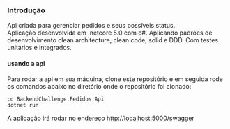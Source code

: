 ### Introdução

Api criada para gerenciar pedidos e seus possíveis status. <br/>
Aplicação desenvolvida em .netcore 5.0 com c#. Aplicando padrões de desenvolvimento clean architecture, clean code, solid e DDD. Com testes unitários e integrados.

#### usando a api
Para rodar a api em sua máquina, clone este repositório e em seguida rode os comandos abaixo no diretório onde o repositório foi clonado:

```
cd BackendChallenge.Pedidos.Api
dotnet run
```
A aplicação irá rodar no endereço [http://localhost:5000/swagger](http://localhost:5000/swagger)
